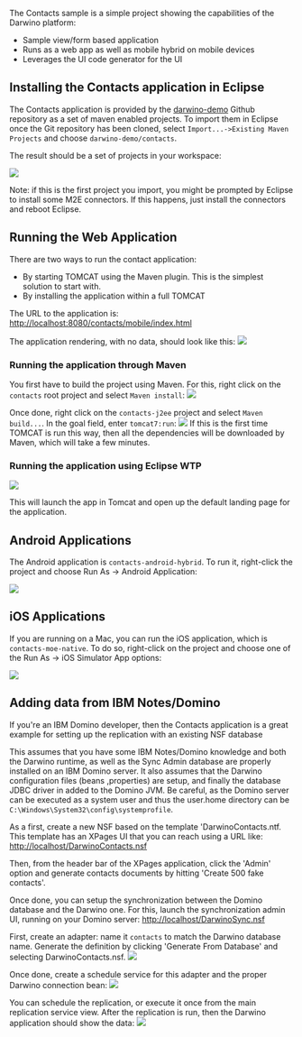 The Contacts sample is a simple project showing the capabilities of the Darwino platform:
- Sample view/form based application
- Runs as a web app as well as mobile hybrid on mobile devices
- Leverages the UI code generator for the UI

Installing the Contacts application in Eclipse
----------------------------------------------

The Contacts application is provided by the [darwino-demo](https://github.com/darwino/darwino-demo) Github repository as a set of maven enabled projects.
To import them in Eclipse once the Git repository has been cloned, select `Import...->Existing Maven Projects` and choose `darwino-demo/contacts`.

The result should be a set of projects in your workspace:

![](contactsprojects.png)

Note: if this is the first project you import, you might be prompted by Eclipse to install some M2E connectors. If this happens, just install the connectors and reboot Eclipse.

Running the Web Application
---------------------------

There are two ways to run the contact application:
- By starting TOMCAT using the Maven plugin. This is the simplest solution to start with.
- By installing the application within a full TOMCAT

The URL to the application is: [http://localhost:8080/contacts/mobile/index.html](http://localhost:8080/contacts/mobile/index.html)

The application rendering, with no data, should look like this:
![](contactswebhome.png)


### Running the application through Maven ###
You first have to build the project using Maven. For this, right click on the `contacts` root project and select `Maven install`:
![](contactsmaveninstall.png)

Once done, right click on the `contacts-j2ee` project and select `Maven build...`. In the goal field, enter `tomcat7:run`:
![](contactsmaventomcat.png)
If this is the first time TOMCAT is run this way, then all the dependencies will be downloaded by Maven, which will take a few minutes.


### Running the application using Eclipse WTP ###

![](runas-runonserver.png)

This will launch the app in Tomcat and open up the default landing page for the application. 


Android Applications
--------------------

The Android application is `contacts-android-hybrid`. To run it, right-click the project and choose Run As &rarr; Android Application:

![](runas-android.png)

iOS Applications
----------------

If you are running on a Mac, you can run the iOS application, which is `contacts-moe-native`. To do so, right-click on the project and choose one of the Run As &rarr; iOS Simulator App options:

![](runas-ios.png)

Adding data from IBM Notes/Domino
---------------------------
If you're an IBM Domino developer, then the Contacts application is a great example for setting up the replication with an existing NSF database

This assumes that you have some IBM Notes/Domino knowledge and both the Darwino runtime, as well as the Sync Admin database are properly installed on an IBM Domino server. It also assumes that the Darwino configuration files (beans ,properties) are setup, and finally the database JDBC driver in added to the Domino JVM. Be careful, as the Domino server can be executed as a system user and thus the user.home directory can be `C:\Windows\System32\config\systemprofile`.

 As a first, create a new NSF based on the template 'DarwinoContacts.ntf. This template has an XPages UI that you can reach using a URL like:
	[http://localhost/DarwinoContacts.nsf](http://localhost/DarwinoContacts.nsf)

Then, from the header bar of the XPages application, click the 'Admin' option and generate contacts documents by hitting 'Create 500 fake contacts'.

Once done, you can setup the synchronization between the Domino database and the Darwino one. For this, launch the synchronization admin UI, running on your Domino server:
	[http://localhost/DarwinoSync.nsf](http://localhost/DarwinoSync.nsf)

First, create an adapter: name it `contacts` to match the Darwino database name. Generate the definition by clicking 'Generate From Database' and selecting DarwinoContacts.nsf.
![](contactsdomadapter.png)

Once done, create a schedule service for this adapter and the proper Darwino connection bean:
![](contactsdomservice.png)

You can schedule the replication, or execute it once from the main replication service view. After the replication is run, then the Darwino application should show the data:
![](contactswebdata.png)
